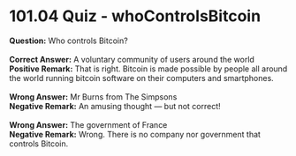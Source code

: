 # 101.04 Quiz - whoControlsBitcoin

**Question:** Who controls Bitcoin?\
\
**Correct Answer:** A voluntary community of users around the world\
**Positive Remark:** That is right. Bitcoin is made possible by people all around the world running bitcoin software on their computers and smartphones.\
\
**Wrong Answer:** Mr Burns from The Simpsons\
**Negative Remark:** An amusing thought — but not correct!\
\
**Wrong Answer:** The government of France\
**Negative Remark:** Wrong. There is no company nor government that controls Bitcoin.
